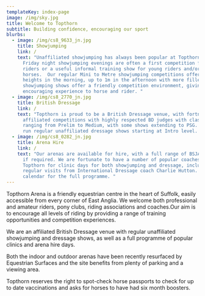 ```yaml
---
templateKey: index-page
image: /img/sky.jpg
title: Welcome to Topthorn
subtitle: Building confidence, encouraging our sport
blurbs:
  - image: /img/cs8_9633_jn.jpg
    title: Showjumping
    link: /
    text: "Unaffiliated showjumping has always been popular at Topthorn, and our
      Friday night showjumping evenings are often a first competition for local
      riders or a useful informal training show for young riders and/or
      horses.  Our regular Mini to Metre showjumping competitions offer smaller
      heights in the morning, up to 1m in the afternoon with more fillers. Our
      showjumping shows offer a friendly competition environment, giving an
      encouraging experience to horse and rider. "
  - image: /img/cs8_2770_jn.jpg
    title: British Dressage
    link: /
    text: "Topthorn is proud to be a British Dressage venue, with fortnightly
      affiliated competitions with highly respected BD judges with classes
      ranging from Prelim to Medium, with some shows extending to PSG. We also
      run regular unaffiliated dressage shows starting at Intro level. "
  - image: /img/cs8_0282_jn.jpg
    title: Arena Hire
    link: /
    text: "Our arenas are available for hire, with a full range of BSJA show jumps
      if required. We are fortunate to have a number of popular coaches who use
      Topthorn for clinic days for both showjumping and dressage, including
      regular visits from International Dressage coach Charlie Hutton. See our
      calendar for the full programme. "
---
```

Topthorn Arena is a friendly equestrian centre in the heart of Suffolk, easily accessible from every corner of East Anglia. We welcome both professional and amateur riders, pony clubs, riding associations and coaches.Our aim is to encourage all levels of riding by providing a range of training opportunities and competition experiences.

We are an affiliated British Dressage venue with regular unaffiliated showjumping and dressage shows, as well as a full programme of popular clinics and arena hire days.

Both the indoor and outdoor arenas have been recently resurfaced by Equestrian Surfaces and the site benefits from plenty of parking and a viewing area.

Topthorn reserves the right to spot-check horse passports to check for up to date vaccinations and asks for horses to have had six month boosters.